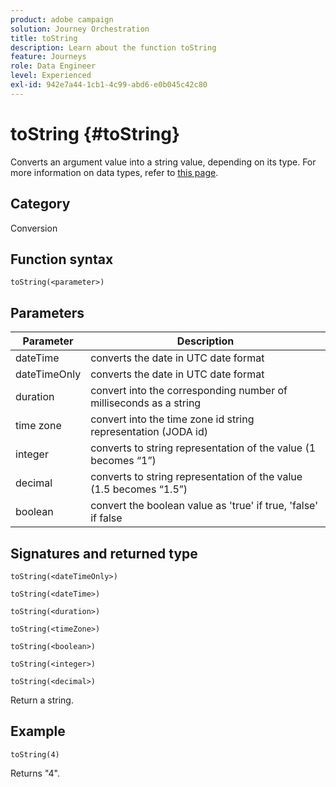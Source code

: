 ```yaml
---
product: adobe campaign
solution: Journey Orchestration
title: toString
description: Learn about the function toString
feature: Journeys
role: Data Engineer
level: Experienced
exl-id: 942e7a44-1cb1-4c99-abd6-e0b045c42c80
---
```

# toString {#toString}

Converts an argument value into a string value, depending on its type. For more information on data types, refer to [this page](../expression/data-types.md).

## Category

Conversion

## Function syntax

`toString(<parameter>)`

## Parameters

|Parameter|Description|
|--- |--- |
|dateTime|converts the date in UTC date format|
|dateTimeOnly|converts the date in UTC date format|
|duration|convert into the corresponding number of milliseconds as a string|
|time zone|convert into the time zone id string representation (JODA id)|
|integer|converts to string representation of the value (1 becomes “1”)|
|decimal|converts to string representation of the value (1.5 becomes “1.5”)|
|boolean|convert the boolean value as 'true' if true, 'false' if false|

## Signatures and returned type

`toString(<dateTimeOnly>)`

`toString(<dateTime>)`

`toString(<duration>)`

`toString(<timeZone>)`

`toString(<boolean>)`

`toString(<integer>)`

`toString(<decimal>)`

Return a string.

## Example

`toString(4)`

Returns "4".
